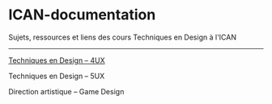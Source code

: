 # ICAN-documentation
Sujets, ressources et liens des cours Techniques en Design à l'ICAN

---

[Techniques en Design – 4UX](test.md)

Techniques en Design – 5UX

Direction artistique – Game Design